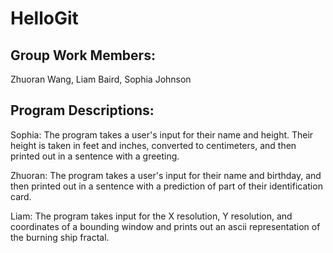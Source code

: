 # HelloGit

## Group Work Members:

Zhuoran Wang,
Liam Baird,
Sophia Johnson

## Program Descriptions:

Sophia: The program takes a user's input for their name and height. Their height is taken in feet and inches, converted to centimeters, and then printed out in a sentence with a greeting.

Zhuoran: The program takes a user's input for their name and birthday, and then printed out in a sentence with a prediction of part of their identification card.

Liam: The program takes input for the X resolution, Y resolution, and coordinates of a bounding window and prints out an ascii representation of the burning ship fractal.
